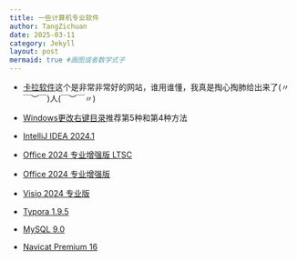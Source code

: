 ```yaml
---
title: 一些计算机专业软件
author: TangZichuan
date: 2025-03-11
category: Jekyll
layout: post
mermaid: true #画图或者数学式子
---
```



- [卡拉软件][12]这个是非常非常好的网站，谁用谁懂，我真是掏心掏肺给出来了(〃￣︶￣)人(￣︶￣〃)

[12]:https://www.rjctx.com/

- [Windows更改右键目录][1]推荐第5种和第4种方法

[1]:https://blog.csdn.net/weixin_39589455/article/details/128105855

- [IntelliJ IDEA 2024.1][2]

[2]:https://www.rjctx.com/41804.html

- [Office 2024 专业增强版 LTSC][3]

[3]:https://www.rjctx.com/34386.html

- [Office 2024 专业增强版][4]

[4]:https://www.rjctx.com/54604.html

- [Visio 2024 专业版][5]

[5]:https://www.rjctx.com/54357.html

- [Typora 1.9.5][6]

[6]:https://www.rjctx.com/58180.html

- [MySQL 9.0][7]

[7]:https://www.rjctx.com/57710.html

- [Navicat Premium 16][8]

[8]:https://www.rjctx.com/38803.html



